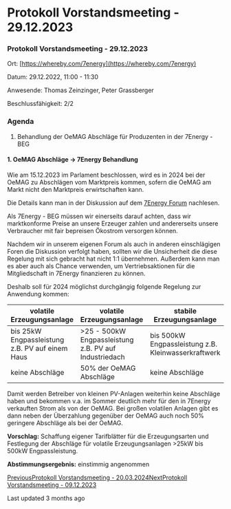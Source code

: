 # Protokoll Vorstandsmeeting - 29.12.2023

### Protokoll Vorstandsmeeting - 29.12.2023

Ort: [https://whereby.com/7energy](https://whereby.com/7energy)

Datum: 29.12.2022, 11:00 - 11:30

Anwesende: Thomas Zeinzinger, Peter Grassberger

Beschlussfähigkeit: 2/2

### Agenda <a href="#agenda" id="agenda"></a>

1. Behandlung der OeMAG Abschläge für Produzenten in der 7Energy - BEG

#### 1. OeMAG Abschläge -> 7Energy Behandlung <a href="#id-1.-oemag-abschlage-greater-than-7energy-behandlung" id="id-1.-oemag-abschlage-greater-than-7energy-behandlung"></a>

Wie am 15.12.2023 im Parlament beschlossen, wird es in 2024 bei der OeMAG zu Abschlägen vom Marktpreis kommen, sofern die OeMAG am Markt nicht den Marktpreis erwirtschaften kann.

Die Details kann man in der Diskussion auf dem [7Energy Forum](https://forum.7energy.at/t/oemag-marktpreis-in-zukunft-mit-day-ahead-preis-deckelung/103/1) nachlesen.

Als 7Energy - BEG müssen wir einerseits darauf achten, dass wir marktkonforme Preise an unsere Erzeuger zahlen und andererseits unsere Verbraucher mit fair bepreisen Ökostrom versorgen können.

Nachdem wir in unserem eigenen Forum als auch in anderen einschlägigen Foren die Diskussion verfolgt haben, sollten wir die Unsicherheit die diese Regelung mit sich gebracht hat nicht 1:1 übernehmen. Außerdem kann man es aber auch als Chance verwenden, um Vertriebsaktionen für die Mitgliedschaft in 7Energy finanzieren zu können.

Deshalb soll für 2024 möglichst durchgängig folgende Regelung zur Anwendung kommen:

| volatile Erzeugungsanlage                       | volatile Erzeugungsanlage                             | stabile Erzeugungsanlage                            |
| ----------------------------------------------- | ----------------------------------------------------- | --------------------------------------------------- |
| bis 25kW Engpassleistung z.B. PV auf einem Haus | >25 - 500kW Engpassleistung z.B. PV auf Industriedach | bis 500kW Engpassleistung z.B. Kleinwasserkraftwerk |
| keine Abschläge                                 | 50% der OeMAG Abschläge                               | keine Abschläge                                     |

Damit werden Betreiber von kleinen PV-Anlagen weiterhin keine Abschläge haben und bekommen v.a. im Sommer deutlich mehr für den in 7Energy verkauften Strom als von der OeMAG. Bei großen volatilen Anlagen gibt es dann neben der Überzahlung gegenüber der OeMAG auch noch 50% geringere Abschläge als bei der OeMAG.

**Vorschlag:** Schaffung eigener Tarifblätter für die Erzeugungsarten und Festlegung der Abschläge für volatile Erzeugungsanlagen >25kW bis 500kW Engpassleistung.

**Abstimmungsergebnis:** einstimmig angenommen

[PreviousProtokoll Vorstandsmeeting - 20.03.2024](broken-reference)[NextProtokoll Vorstandsmeeting - 09.12.2023](broken-reference)

Last updated 3 months ago
